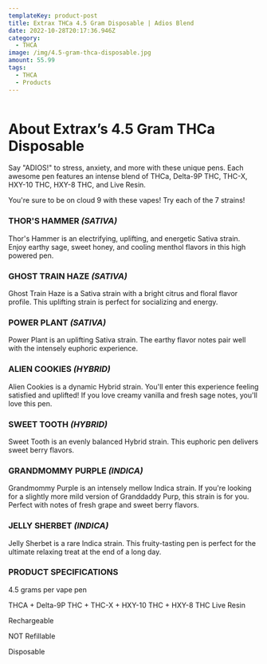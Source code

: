 ```yaml
---
templateKey: product-post
title: Extrax THCa 4.5 Gram Disposable | Adios Blend
date: 2022-10-28T20:17:36.946Z
category:
  - THCA
image: /img/4.5-gram-thca-disposable.jpg
amount: 55.99
tags:
  - THCA
  - Products
---
```

![]()

# **About Extrax’s 4.5 Gram THCa Disposable**

Say "ADIOS!" to stress, anxiety, and more with these unique pens. Each awesome pen features an intense blend of THCa, Delta-9P THC, THC-X, HXY-10 THC, HXY-8 THC, and Live Resin.

You're sure to be on cloud 9 with these vapes! Try each of the 7 strains!

### THOR'S HAMMER *(SATIVA)*

Thor's Hammer is an electrifying, uplifting, and energetic Sativa strain. Enjoy earthy sage, sweet honey, and cooling menthol flavors in this high powered pen.

### GHOST TRAIN HAZE *(SATIVA)*

Ghost Train Haze is a Sativa strain with a bright citrus and floral flavor profile. This uplifting strain is perfect for socializing and energy.

### POWER PLANT *(SATIVA)*

Power Plant is an uplifting Sativa strain. The earthy flavor notes pair well with the intensely euphoric experience.

### ALIEN COOKIES *(HYBRID)*

Alien Cookies is a dynamic Hybrid strain. You'll enter this experience feeling satisfied and uplifted! If you love creamy vanilla and fresh sage notes, you'll love this pen.

### SWEET TOOTH *(HYBRID)*

Sweet Tooth is an evenly balanced Hybrid strain. This euphoric pen delivers sweet berry flavors.

### GRANDMOMMY PURPLE *(INDICA)*

Grandmommy Purple is an intensely mellow Indica strain. If you're looking for a slightly more mild version of Granddaddy Purp, this strain is for you. Perfect with notes of fresh grape and sweet berry flavors.

### JELLY SHERBET *(INDICA)*

Jelly Sherbet is a rare Indica strain. This fruity-tasting pen is perfect for the ultimate relaxing treat at the end of a long day.

### PRODUCT SPECIFICATIONS

4.5 grams per vape pen

THCA + Delta-9P THC + THC-X + HXY-10 THC + HXY-8 THC Live Resin

Rechargeable

NOT Refillable

Disposable